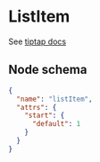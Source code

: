 # ListItem

See [tiptap docs](https://tiptap.dev/api/nodes/list-item)

## Node schema

```json
{
  "name": "listItem",
  "attrs": {
    "start": {
      "default": 1
    }
  }
}
```
